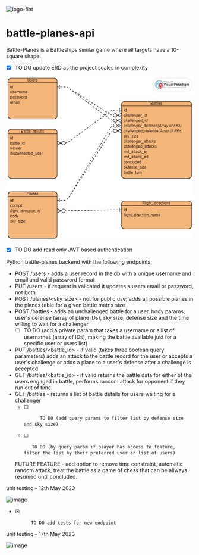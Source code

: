 ![logo-flat](https://github.com/vvalentinv/battle-planes-api/assets/55762636/0702ca91-f6dd-4d19-8961-86312ed63878)


# battle-planes-api
Battle-Planes is a Battleships similar game where all targets have a 10-square shape. 

- [x] TO DO update ERD as the project scales in complexity
      
![image](/utilities/battle-planes-api-ERD.jpg)
- [x] TO DO add read only JWT based authentication

Python battle-planes backend with the following endpoints:
- POST /users - adds a user record in the db with a unique username and email and valid password format
- PUT /users - if request is validated it updates a users email or password, not both 
- POST /planes/<sky_size> - not for public use; adds all possible planes in the planes table for a given battle matrix size
- POST /battles - adds an unchallenged battle for a user, body params, user's defense (array of plane IDs), sky size, defense size and the time willing to wait for a challenger
  - [ ] TO DO (add a private param that takes a username or a list of usernames (array of IDs), making the battle available just for a specific user or users list)
- PUT /battles/<battle_id> - if valid (takes three boolean query parameters) adds an attack to the battle record for the user or accepts a user's challenge or adds a plane to a user's defense after a challenge is accepted
- GET /battles/<battle_id> - if valid returns the battle data for either of the users engaged in battle, performs random attack for opponent if they run out of time.
- GET /battles - returns a list of battle details for users waiting for a challenger
  - [ ]           TO DO (add query params to filter list by defense size and sky size)
  - [ ]        TO DO (by query param if player has access to feature, filter the list by their preferred user or list of users)
 
  FUTURE FEATURE - add option to remove time constraint, automatic random attack, treat the battle as a game of chess that can be allways resumed until concluded. 

 unit testing - 12th May 2023
  
![image](https://github.com/vvalentinv/battle-planes-api/assets/55762636/8745b429-3d66-4a9b-b108-292b557c98a0)

- [x]           TO DO add tests for new endpoint
 
 unit testing - 17th May 2023
 
![image](https://github.com/vvalentinv/battle-planes-api/assets/55762636/f3d72520-4c9d-40aa-8126-1a33a4005e43)

